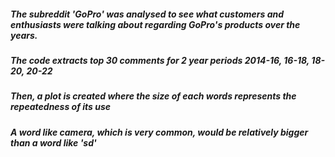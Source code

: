 ##### The subreddit 'GoPro' was analysed to see what customers and enthusiasts were talking about regarding GoPro's products over the years. 
##### The code extracts top 30 comments for 2 year periods 2014-16, 16-18, 18-20, 20-22 
##### Then, a plot is created where the size of each words represents the repeatedness of its use
##### A word like camera, which is very common, would be relatively bigger than a word like 'sd'

